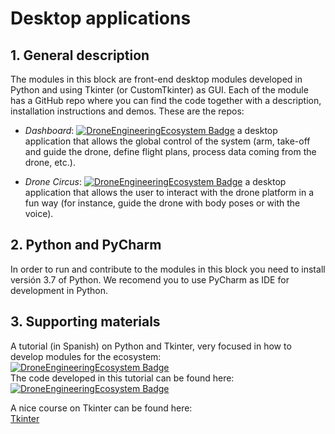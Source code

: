 # Desktop applications
## 1. General description
The modules in this block are front-end desktop modules developed in Python and using Tkinter (or CustomTkinter) as GUI. Each of the module has a GitHub repo where you can find the code together with a description, installation instructions and demos. These are the repos:

* *Dashboard*:
[![DroneEngineeringEcosystem Badge](https://img.shields.io/badge/DEE-Dashboard-brightgreen.svg)](https://github.com/dronsEETAC/DashboardDEE) a desktop application that allows the global control of the system (arm, take-off and guide the drone, define flight plans, process data coming from the drone, etc.).

* *Drone Circus*:
[![DroneEngineeringEcosystem Badge](https://img.shields.io/badge/DEE-DroneCircus-brightgreen.svg)](https://github.com/dronsEETAC/DroneCircusDEE) a desktop application that allows the user to interact with the drone platform in a fun way (for instance, guide the drone with body poses or with the voice). 


## 2. Python and PyCharm
In order to run and contribute to the modules in this block you need to install versión 3.7 of Python. We recomend you to use PyCharm as IDE for development in Python.

## 3. Supporting materials   
A tutorial (in Spanish) on Python and Tkinter, very focused in how to develop modules for the ecosystem:    
[![DroneEngineeringEcosystem Badge](https://img.shields.io/badge/DEE-video_tutorial_python_tkinter-pink.svg)](https://www.youtube.com/watch?v=dxN8M9vAJcc&list=PL64O0POFYjHraA2CPxiQqQyikszUCVuzh)    
The code developed in this tutorial can be found here: [![DroneEngineeringEcosystem Badge](https://img.shields.io/badge/DEE-code_tutorial_python_tkinter-blue.svg)](https://github.com/dronsEETAC/TutorialTkinter)   

A nice course on Tkinter can be found here:   
[Tkinter](https://www.youtube.com/watch?v=YXPyB4XeYLA)   
